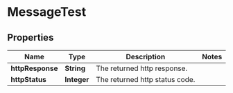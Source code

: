 

# MessageTest

## Properties

Name | Type | Description | Notes
------------ | ------------- | ------------- | -------------
**httpResponse** | **String** | The returned http response. | 
**httpStatus** | **Integer** | The returned http status code. | 



